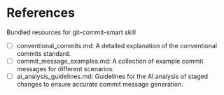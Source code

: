 # References

Bundled resources for git-commit-smart skill

- [ ] conventional_commits.md: A detailed explanation of the conventional commits standard.
- [ ] commit_message_examples.md: A collection of example commit messages for different scenarios.
- [ ] ai_analysis_guidelines.md: Guidelines for the AI analysis of staged changes to ensure accurate commit message generation.

